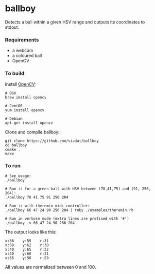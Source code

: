 # ballboy

Detects a ball within a given HSV range and outputs its coordinates to stdout.

### Requirements

- a webcam
- a coloured ball
- OpenCV

### To build

Install [OpenCV][1]:

    # OSX
    brew install opencv

    # CentOS
    yum install opencv

    # Debian
    apt-get install opencv

Clone and compile ballboy:

    git clone https://github.com/siadat/ballboy
    cd ballboy
    cmake .
    make

### To run

    # See usage:
    ./ballboy

    # Run it for a green ball with HSV between (78,41,75) and (91, 256, 204):
    ./ballboy 78 41 75 91 256 204

    # Run it with theremin midi controller:
    ./ballboy 66 47 24 90 256 204 | ruby ./examples/theremin.rb

    # Run in verbose mode (extra lines are prefixed with '#')
    ./ballboy -v 66 47 24 90 256 204

The output looks like this:

    x:36    y:55    r:31
    x:38    y:62    r:30
    x:40    y:65    r:32
    x:40    y:60    r:31
    x:35    y:50    r:29

All values are normalized between 0 and 100.

[1]: http://docs.opencv.org/doc/tutorials/introduction/table_of_content_introduction/table_of_content_introduction.html
